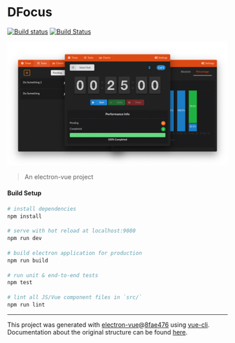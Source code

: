# DFocus

[![Build status](https://ci.appveyor.com/api/projects/status/tb4wy32botgack6u?svg=true)](https://ci.appveyor.com/project/dlanileonardo/dfocus)
[![Build Status](https://travis-ci.org/dlanileonardo/dfocus.svg?branch=master)](https://travis-ci.org/dlanileonardo/dfocus)

<p align="center">
  <img src="./.github/images/screenshot.png">
</p>

> An electron-vue project

#### Build Setup

``` bash
# install dependencies
npm install

# serve with hot reload at localhost:9080
npm run dev

# build electron application for production
npm run build

# run unit & end-to-end tests
npm test

# lint all JS/Vue component files in `src/`
npm run lint
```


---

This project was generated with [electron-vue](https://github.com/SimulatedGREG/electron-vue)@[8fae476](https://github.com/SimulatedGREG/electron-vue/tree/8fae4763e9d225d3691b627e83b9e09b56f6c935) using [vue-cli](https://github.com/vuejs/vue-cli). Documentation about the original structure can be found [here](https://simulatedgreg.gitbooks.io/electron-vue/content/index.html).
